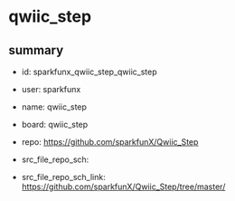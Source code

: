 # qwiic_step
 
## summary 
* id: sparkfunx_qwiic_step_qwiic_step
* user: sparkfunx
* name: qwiic_step
* board: qwiic_step
* repo: https://github.com/sparkfunX/Qwiic_Step



* src_file_repo_sch: 
* src_file_repo_sch_link: https://github.com/sparkfunX/Qwiic_Step/tree/master/






